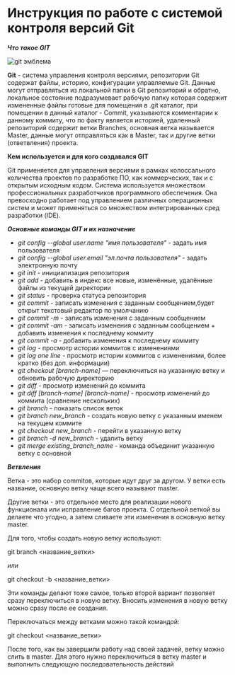# Инструкция по работе с системой контроля версий Git
***Что такое GIT***

![git эмблема](GIT-on-Windows.jpg)

**Git** - система управления контроля версиями, репозитории Git содержат файлы, историю, конфигурации управляемые Git. Данные могут отправляться из локальной папки в Git репозиторий и обратно, локальное состояние подразумевает рабочую папку которая содержит измененные файлы готовые для помещения в .git каталог, при помещении в данный каталог - Commit, указываются комментарии к данному коммиту, что по факту является историей, удаленный репозиторий содержит ветки Branches, основная ветка называется Master, данные могут отправляться как в Master, так и другие ветки (ответвления) проекта.

**Кем используется и для кого создавался GIT**

Git применяется для управления версиями в рамках колоссального количества проектов по разработке ПО, как коммерческих, так и с открытым исходным кодом. Система используется множеством профессиональных разработчиков программного обеспечения. Она превосходно работает под управлением различных операционных систем и может применяться со множеством интегрированных сред разработки (IDE).


***Основные команды GIT и их назначение***
* *git config --global user.name "имя пользователя"* - задать имя пользователя 
* *git config --global user.email "эл.почта пользователя"* - задать электронную почту
* *git init* - инициализация репозитория
* *git add* - добавить в индекс все новые, изменённые, удалённые файлы из текущей директории 
* *git status* - проверка статуса репозитория
* *git commit* - записать изменения с заданным сообщением,будет открыт текстовый редактор по умолчанию
* *git commit -m* - записать изменения с заданным сообщением
* *git commit -am* - записать изменения с заданным сообщением + добавить изменения к последнему коммиту
* *git commit -a* - добавить изменения к последнему коммиту
* *git log* - просмотр истории коммитов с изменениями
* *git log one line* - просмотр истории коммитов с изменениями, более кратко (без доп. информации)
* *git checkout [branch-name]* — переключиться на указанную ветку и обновить рабочую директорию
* *git diff* - просмотр изменений до коммита
* *git diff [branch-name] [branch-name]* - просмотр изменений до коммита (сравнение нескольких)
* *git branch* - показать список веток
* *git branch new_branch* - создать новую ветку с указанным именем на текущем коммите
* *git checkout new_branch* - перейти в указанную ветку
* *git branch -d new_branch* - удалить ветку
* *git merge existing_branch_name* - команда объединит указанную ветку с основной

***Ветвления***

Ветка - это набор commitов, которые идут друг за другом. У ветки есть название, основную ветку чаще всего называют master. 
 
Другие ветки - это отдельное место для реализации нового функционала или исправление багов проекта. С отдельной веткой вы делаете что угодно, а затем сливаете эти изменения в основную ветку master. 

Для того, чтобы создать новую ветку используют: 
 
 git branch <название_ветки> 
 
*или* 
 
 git checkout -b <название_ветки> 
 
Эти команды делают тоже самое, только второй вариант позволяет сразу переключиться в новую ветку. Вносить изменения в новую ветку можно сразу после ее создания.

Переключаться между ветками можно такой командой: 
 
 git checkout <название_ветки> 
 
После того, как вы завершили работу над своей задачей, ветку можно слить в master. Для этого нужно переключиться в ветку master и выполнить следующую последовательность действий